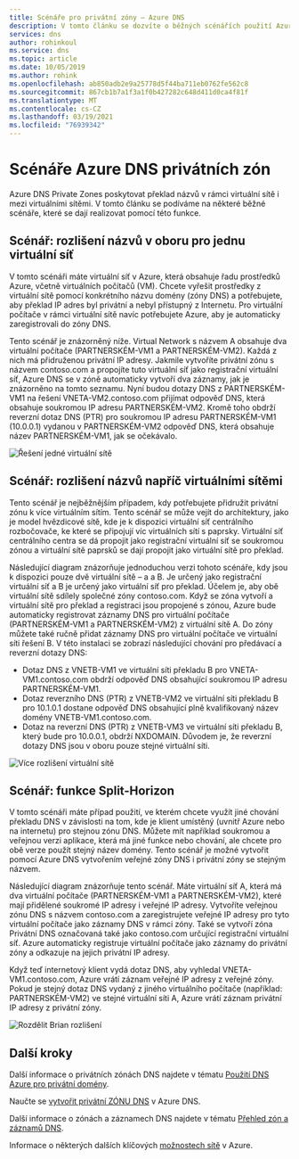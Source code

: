 ```yaml
---
title: Scénáře pro privátní zóny – Azure DNS
description: V tomto článku se dozvíte o běžných scénářích použití Azure DNS Private Zones.
services: dns
author: rohinkoul
ms.service: dns
ms.topic: article
ms.date: 10/05/2019
ms.author: rohink
ms.openlocfilehash: ab850adb2e9a25778d5f44ba711eb0762fe562c8
ms.sourcegitcommit: 867cb1b7a1f3a1f0b427282c648d411d0ca4f81f
ms.translationtype: MT
ms.contentlocale: cs-CZ
ms.lasthandoff: 03/19/2021
ms.locfileid: "76939342"
---
```

# <a name="azure-dns-private-zones-scenarios"></a>Scénáře Azure DNS privátních zón

Azure DNS Private Zones poskytovat překlad názvů v rámci virtuální sítě i mezi virtuálními sítěmi. V tomto článku se podíváme na některé běžné scénáře, které se dají realizovat pomocí této funkce.

## <a name="scenario-name-resolution-scoped-to-a-single-virtual-network"></a>Scénář: rozlišení názvů v oboru pro jednu virtuální síť
V tomto scénáři máte virtuální síť v Azure, která obsahuje řadu prostředků Azure, včetně virtuálních počítačů (VM). Chcete vyřešit prostředky z virtuální sítě pomocí konkrétního názvu domény (zóny DNS) a potřebujete, aby překlad IP adres byl privátní a nebyl přístupný z Internetu. Pro virtuální počítače v rámci virtuální sítě navíc potřebujete Azure, aby je automaticky zaregistrovali do zóny DNS. 

Tento scénář je znázorněný níže. Virtual Network s názvem A obsahuje dva virtuální počítače (PARTNERSKÉM-VM1 a PARTNERSKÉM-VM2). Každá z nich má přidruženou privátní IP adresy. Jakmile vytvoříte privátní zónu s názvem contoso.com a propojíte tuto virtuální síť jako registrační virtuální síť, Azure DNS se v zóně automaticky vytvoří dva záznamy, jak je znázorněno na tomto seznamu. Nyní budou dotazy DNS z PARTNERSKÉM-VM1 na řešení VNETA-VM2.contoso.com přijímat odpověď DNS, která obsahuje soukromou IP adresu PARTNERSKÉM-VM2. Kromě toho obdrží reverzní dotaz DNS (PTR) pro soukromou IP adresu PARTNERSKÉM-VM1 (10.0.0.1) vydanou v PARTNERSKÉM-VM2 odpověď DNS, která obsahuje název PARTNERSKÉM-VM1, jak se očekávalo. 

![Řešení jedné virtuální sítě](./media/private-dns-scenarios/single-vnet-resolution.png)

## <a name="scenario-name-resolution-across-virtual-networks"></a>Scénář: rozlišení názvů napříč virtuálními sítěmi

Tento scénář je nejběžnějším případem, kdy potřebujete přidružit privátní zónu k více virtuálním sítím. Tento scénář se může vejít do architektury, jako je model hvězdicové sítě, kde je k dispozici virtuální síť centrálního rozbočovače, ke které se připojují víc virtuálních sítí s paprsky. Virtuální síť centrálního centra se dá propojit jako registrační virtuální síť se soukromou zónou a virtuální sítě paprsků se dají propojit jako virtuální sítě pro překlad. 

Následující diagram znázorňuje jednoduchou verzi tohoto scénáře, kdy jsou k dispozici pouze dvě virtuální sítě – a a B. Je určený jako registrační virtuální síť a B je určený jako virtuální síť pro překlad. Účelem je, aby obě virtuální sítě sdílely společné zóny contoso.com. Když se zóna vytvoří a virtuální sítě pro překlad a registraci jsou propojené s zónou, Azure bude automaticky registrovat záznamy DNS pro virtuální počítače (PARTNERSKÉM-VM1 a PARTNERSKÉM-VM2) z virtuální sítě A. Do zóny můžete také ručně přidat záznamy DNS pro virtuální počítače ve virtuální síti řešení B. V této instalaci se zobrazí následující chování pro předávací a reverzní dotazy DNS:
* Dotaz DNS z VNETB-VM1 ve virtuální síti překladu B pro VNETA-VM1.contoso.com obdrží odpověď DNS obsahující soukromou IP adresu PARTNERSKÉM-VM1.
* Dotaz reverzního DNS (PTR) z VNETB-VM2 ve virtuální síti překladu B pro 10.1.0.1 dostane odpověď DNS obsahující plně kvalifikovaný název domény VNETB-VM1.contoso.com.  
* Dotaz na reverzní DNS (PTR) z VNETB-VM3 ve virtuální síti překladu B, který bude pro 10.0.0.1, obdrží NXDOMAIN. Důvodem je, že reverzní dotazy DNS jsou v oboru pouze stejné virtuální síti. 


![Více rozlišení virtuální sítě](./media/private-dns-scenarios/multi-vnet-resolution.png)

## <a name="scenario-split-horizon-functionality"></a>Scénář: funkce Split-Horizon

V tomto scénáři máte případ použití, ve kterém chcete využít jiné chování překladu DNS v závislosti na tom, kde je klient umístěný (uvnitř Azure nebo na internetu) pro stejnou zónu DNS. Můžete mít například soukromou a veřejnou verzi aplikace, která má jiné funkce nebo chování, ale chcete pro obě verze použít stejný název domény. Tento scénář je možné vytvořit pomocí Azure DNS vytvořením veřejné zóny DNS i privátní zóny se stejným názvem.

Následující diagram znázorňuje tento scénář. Máte virtuální síť A, která má dva virtuální počítače (PARTNERSKÉM-VM1 a PARTNERSKÉM-VM2), které mají přidělené soukromé IP adresy i veřejné IP adresy. Vytvoříte veřejnou zónu DNS s názvem contoso.com a zaregistrujete veřejné IP adresy pro tyto virtuální počítače jako záznamy DNS v rámci zóny. Také se vytvoří zóna Privátní DNS označovaná také jako contoso.com určující registrační virtuální síť. Azure automaticky registruje virtuální počítače jako záznamy do privátní zóny a odkazuje na jejich privátní IP adresy.

Když teď internetový klient vydá dotaz DNS, aby vyhledal VNETA-VM1.contoso.com, Azure vrátí záznam veřejné IP adresy z veřejné zóny. Pokud je stejný dotaz DNS vydaný z jiného virtuálního počítače (například: PARTNERSKÉM-VM2) ve stejné virtuální síti A, Azure vrátí záznam privátní IP adresy z privátní zóny. 

![Rozdělit Brian rozlišení](./media/private-dns-scenarios/split-brain-resolution.png)

## <a name="next-steps"></a>Další kroky
Další informace o privátních zónách DNS najdete v tématu [Použití DNS Azure pro privátní domény](private-dns-overview.md).

Naučte se [vytvořit privátní ZÓNU DNS](./private-dns-getstarted-powershell.md) v Azure DNS.

Další informace o zónách a záznamech DNS najdete v tématu [Přehled zón a záznamů DNS](dns-zones-records.md).

Informace o některých dalších klíčových [možnostech sítě](../networking/networking-overview.md) v Azure.

